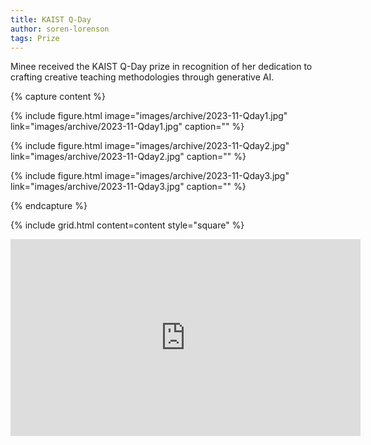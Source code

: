 ```yaml
---
title: KAIST Q-Day
author: soren-lorenson
tags: Prize
---
```


Minee received the KAIST Q-Day prize in recognition of her dedication to crafting creative teaching methodologies through generative AI.

{% capture content %}

{%
  include figure.html
  image="images/archive/2023-11-Qday1.jpg"
  link="images/archive/2023-11-Qday1.jpg"
  caption=""
%}

{%
  include figure.html
  image="images/archive/2023-11-Qday2.jpg"
  link="images/archive/2023-11-Qday2.jpg"
  caption=""
%}

{%
  include figure.html
  image="images/archive/2023-11-Qday3.jpg"
  link="images/archive/2023-11-Qday3.jpg"
  caption=""
%}

{% endcapture %}

{%
  include grid.html
  content=content
  style="square"
%}

<iframe width="560" height="315" src="https://www.youtube.com/embed/1iFBKTmApck?si=6Qn0mkcsHJrL0eUy" title="YouTube video player" frameborder="0" allow="accelerometer; autoplay; clipboard-write; encrypted-media; gyroscope; picture-in-picture; web-share" allowfullscreen></iframe>
